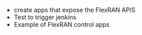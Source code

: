 * create apps that expose the FlexRAN APIS
* Test to trigger jenkins
* Example of FlexRAN control apps

